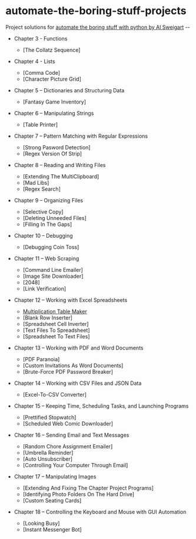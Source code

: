 # automate-the-boring-stuff-projects

Project solutions for [automate the boring stuff with python by Al Sweigart](https://automatetheboringstuff.com)  -- 

* Chapter 3 - Functions
    * [The Collatz Sequence]

* Chapter 4 - Lists
    * [Comma Code]
    * [Character Picture Grid]

* Chapter 5 – Dictionaries and Structuring Data
    * [Fantasy Game Inventory]

* Chapter 6 – Manipulating Strings
    * [Table Printer]

* Chapter 7 – Pattern Matching with Regular Expressions
    * [Strong Pasword Detection]
    * [Regex Version Of Strip]

* Chapter 8 – Reading and Writing Files
    * [Extending The MultiClipboard]
    * [Mad Libs]
    * [Regex Search]

* Chapter 9 – Organizing Files
    * [Selective Copy]
    * [Deleting Unneeded Files]
    * [Filling In The Gaps]

* Chapter 10 – Debugging
    * [Debugging Coin Toss]

* Chapter 11 – Web Scraping
    * [Command Line Emailer]
    * [Image Site Downloader]
    * [2048]
    * [Link Verification]

* Chapter 12 – Working with Excel Spreadsheets
    * [Multiplication Table Maker]( )
    * [Blank Row Inserter]
    * [Spreadsheet Cell Inverter]
    * [Text Files To Spreadsheet]
    * [Spreadsheet To Text Files]

* Chapter 13 – Working with PDF and Word Documents
    * [PDF Paranoia]
    * [Custom Invitations As Word Documents]
    * [Brute-Force PDF Password Breaker]

* Chapter 14 – Working with CSV Files and JSON Data
    * [Excel-To-CSV Converter]

* Chapter 15 – Keeping Time, Scheduling Tasks, and Launching Programs
    * [Prettified Stopwatch]
    * [Scheduled Web Comic Downloader]

* Chapter 16 – Sending Email and Text Messages
    * [Random Chore Assignment Emailer]
    * [Umbrella Reminder]
    * [Auto Unsubscriber]
    * [Controlling Your Computer Through Email]

* Chapter 17 – Manipulating Images
    * [Extending And Fixing The Chapter Project Programs]
    * [Identifying Photo Folders On The Hard Drive]
    * [Custom Seating Cards]

* Chapter 18 – Controlling the Keyboard and Mouse with GUI Automation
    * [Looking Busy]
    * [Instant Messenger Bot]

